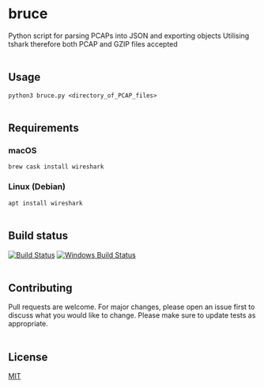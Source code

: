 # bruce
Python script for parsing PCAPs into JSON and exporting objects
Utilising tshark therefore both PCAP and GZIP files accepted
<br><br>
## Usage
``` python3 bruce.py <directory_of_PCAP_files> ```
<br><br>
## Requirements
### macOS
``` brew cask install wireshark ```
### Linux (Debian)
``` apt install wireshark ```
<br><br>
## Build status
[![Build Status](https://travis-ci.org/akashnimare/foco.svg?branch=master)](https://travis-ci.org/akashnimare/foco)
[![Windows Build Status](https://ci.appveyor.com/api/projects/status/github/akashnimare/foco?branch=master&svg=true)](https://ci.appveyor.com/project/akashnimare/foco/branch/master)
<br><br>
## Contributing
Pull requests are welcome. For major changes, please open an issue first to discuss what you would like to change.
Please make sure to update tests as appropriate.
<br><br>
## License
[MIT](https://choosealicense.com/licenses/mit/)
